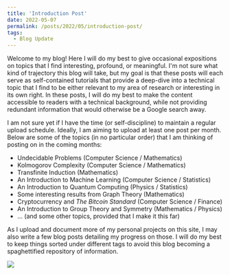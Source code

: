 ```yaml
---
title: 'Introduction Post'
date: 2022-05-07
permalink: /posts/2022/05/introduction-post/
tags:
  - Blog Update
---
```


Welcome to my blog! Here I will do my best to give occasional expositions on topics that I find interesting, profound, or meaningful. I'm not sure what kind of trajectory this blog will take, but my goal is that these posts will each serve as self-contained tutorials that provide a deep-dive into a technical topic that I find to be either relevant to my area of research or interesting in its own right. In these posts, I will do my best to make the content accessible to readers with a technical background, while not providing redundant information that would otherwise be a Google search away.

I am not sure yet if I have the time (or self-discipline) to maintain a regular upload schedule. Ideally, I am aiming to upload at least one post per month. Below are some of the topics (in no particular order) that I am thinking of posting on in the coming months:

* Undecidable Problems (Computer Science / Mathematics)
* Kolmogorov Complexity (Computer Science / Mathematics)
* Transfinite Induction (Mathematics)
* An Introduction to Machine Learning (Computer Science / Statistics)
* An Introduction to Quantum Computing (Physics / Statistics)
* Some interesting results from Graph Theory (Mathematics)
* Cryptocurrency and *The Bitcoin Standard* (Computer Science / Finance)
* An Introduction to Group Theory and Symmetry (Mathematics / Physics)
* ... (and some other topics, provided that I make it this far)

As I upload and document more of my personal projects on this site, I may also write a few blog posts detailing my progress on those. I will do my best to keep things sorted under different tags to avoid this blog becoming a spaghettified repository of information.

<div id="html" markdown="0">
<img src='/images/500x300.png'>
</div>

